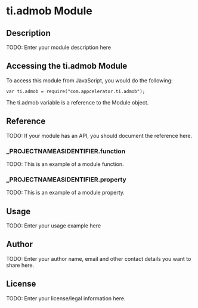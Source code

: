 # ti.admob Module

## Description

TODO: Enter your module description here

## Accessing the ti.admob Module

To access this module from JavaScript, you would do the following:

	var ti.admob = require("com.appcelerator.ti.admob");

The ti.admob variable is a reference to the Module object.	

## Reference

TODO: If your module has an API, you should document
the reference here.

### ___PROJECTNAMEASIDENTIFIER__.function

TODO: This is an example of a module function.

### ___PROJECTNAMEASIDENTIFIER__.property

TODO: This is an example of a module property.

## Usage

TODO: Enter your usage example here

## Author

TODO: Enter your author name, email and other contact
details you want to share here. 

## License

TODO: Enter your license/legal information here.
